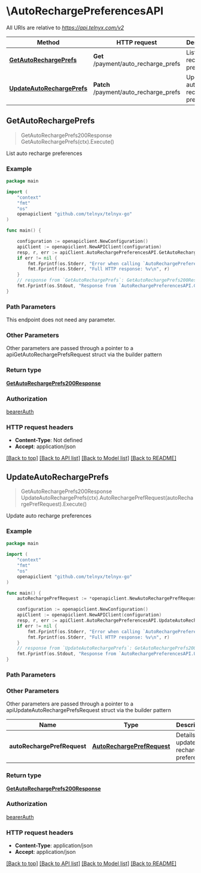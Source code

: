 # \AutoRechargePreferencesAPI

All URIs are relative to *https://api.telnyx.com/v2*

Method | HTTP request | Description
------------- | ------------- | -------------
[**GetAutoRechargePrefs**](AutoRechargePreferencesAPI.md#GetAutoRechargePrefs) | **Get** /payment/auto_recharge_prefs | List auto recharge preferences
[**UpdateAutoRechargePrefs**](AutoRechargePreferencesAPI.md#UpdateAutoRechargePrefs) | **Patch** /payment/auto_recharge_prefs | Update auto recharge preferences



## GetAutoRechargePrefs

> GetAutoRechargePrefs200Response GetAutoRechargePrefs(ctx).Execute()

List auto recharge preferences



### Example

```go
package main

import (
	"context"
	"fmt"
	"os"
	openapiclient "github.com/telnyx/telnyx-go"
)

func main() {

	configuration := openapiclient.NewConfiguration()
	apiClient := openapiclient.NewAPIClient(configuration)
	resp, r, err := apiClient.AutoRechargePreferencesAPI.GetAutoRechargePrefs(context.Background()).Execute()
	if err != nil {
		fmt.Fprintf(os.Stderr, "Error when calling `AutoRechargePreferencesAPI.GetAutoRechargePrefs``: %v\n", err)
		fmt.Fprintf(os.Stderr, "Full HTTP response: %v\n", r)
	}
	// response from `GetAutoRechargePrefs`: GetAutoRechargePrefs200Response
	fmt.Fprintf(os.Stdout, "Response from `AutoRechargePreferencesAPI.GetAutoRechargePrefs`: %v\n", resp)
}
```

### Path Parameters

This endpoint does not need any parameter.

### Other Parameters

Other parameters are passed through a pointer to a apiGetAutoRechargePrefsRequest struct via the builder pattern


### Return type

[**GetAutoRechargePrefs200Response**](GetAutoRechargePrefs200Response.md)

### Authorization

[bearerAuth](../README.md#bearerAuth)

### HTTP request headers

- **Content-Type**: Not defined
- **Accept**: application/json

[[Back to top]](#) [[Back to API list]](../README.md#documentation-for-api-endpoints)
[[Back to Model list]](../README.md#documentation-for-models)
[[Back to README]](../README.md)


## UpdateAutoRechargePrefs

> GetAutoRechargePrefs200Response UpdateAutoRechargePrefs(ctx).AutoRechargePrefRequest(autoRechargePrefRequest).Execute()

Update auto recharge preferences



### Example

```go
package main

import (
	"context"
	"fmt"
	"os"
	openapiclient "github.com/telnyx/telnyx-go"
)

func main() {
	autoRechargePrefRequest := *openapiclient.NewAutoRechargePrefRequest() // AutoRechargePrefRequest | Details to update auto recharge preferences

	configuration := openapiclient.NewConfiguration()
	apiClient := openapiclient.NewAPIClient(configuration)
	resp, r, err := apiClient.AutoRechargePreferencesAPI.UpdateAutoRechargePrefs(context.Background()).AutoRechargePrefRequest(autoRechargePrefRequest).Execute()
	if err != nil {
		fmt.Fprintf(os.Stderr, "Error when calling `AutoRechargePreferencesAPI.UpdateAutoRechargePrefs``: %v\n", err)
		fmt.Fprintf(os.Stderr, "Full HTTP response: %v\n", r)
	}
	// response from `UpdateAutoRechargePrefs`: GetAutoRechargePrefs200Response
	fmt.Fprintf(os.Stdout, "Response from `AutoRechargePreferencesAPI.UpdateAutoRechargePrefs`: %v\n", resp)
}
```

### Path Parameters



### Other Parameters

Other parameters are passed through a pointer to a apiUpdateAutoRechargePrefsRequest struct via the builder pattern


Name | Type | Description  | Notes
------------- | ------------- | ------------- | -------------
 **autoRechargePrefRequest** | [**AutoRechargePrefRequest**](AutoRechargePrefRequest.md) | Details to update auto recharge preferences | 

### Return type

[**GetAutoRechargePrefs200Response**](GetAutoRechargePrefs200Response.md)

### Authorization

[bearerAuth](../README.md#bearerAuth)

### HTTP request headers

- **Content-Type**: application/json
- **Accept**: application/json

[[Back to top]](#) [[Back to API list]](../README.md#documentation-for-api-endpoints)
[[Back to Model list]](../README.md#documentation-for-models)
[[Back to README]](../README.md)

